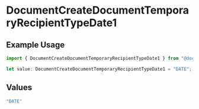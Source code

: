 # DocumentCreateDocumentTemporaryRecipientTypeDate1

## Example Usage

```typescript
import { DocumentCreateDocumentTemporaryRecipientTypeDate1 } from "@documenso/sdk-typescript/models/operations";

let value: DocumentCreateDocumentTemporaryRecipientTypeDate1 = "DATE";
```

## Values

```typescript
"DATE"
```